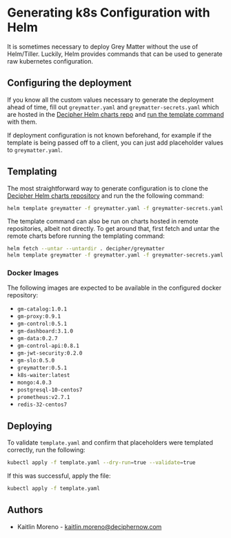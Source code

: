 # Generating k8s Configuration with Helm

It is sometimes necessary to deploy Grey Matter without the use of Helm/Tiller. Luckily, Helm provides commands that can be used to generate raw kubernetes configuration.

## Configuring the deployment

If you know all the custom values necessary to generate the deployment ahead of time, fill out `greymatter.yaml` and `greymatter-secrets.yaml` which are hosted in the [Decipher Helm charts repo](https://github.com/DecipherNow/helm-charts) and [run the template command](#generating-templated-k8s-config) with them.

If deployment configuration is not known beforehand, for example if the template is being passed off to a client, you can just add placeholder values to `greymatter.yaml`.

## Templating

The most straightforward way to generate configuration is to clone the [Decipher Helm charts repository](https://github.com/DecipherNow/helm-charts) and run the the following command:

```sh
helm template greymatter -f greymatter.yaml -f greymatter-secrets.yaml
```

The template command can also be run on charts hosted in remote repositories, albeit not directly. To get around that, first fetch and untar the remote charts before running the templating command:

```sh
helm fetch --untar --untardir . decipher/greymatter
helm template greymatter -f greymatter.yaml -f greymatter-secrets.yaml
```

### Docker Images

The following images are expected to be available in the configured docker repository:

- `gm-catalog:1.0.1`
- `gm-proxy:0.9.1`
- `gm-control:0.5.1`
- `gm-dashboard:3.1.0`
- `gm-data:0.2.7`
- `gm-control-api:0.8.1`
- `gm-jwt-security:0.2.0`
- `gm-slo:0.5.0`
- `greymatter:0.5.1`
- `k8s-waiter:latest`
- `mongo:4.0.3`
- `postgresql-10-centos7`
- `prometheus:v2.7.1`
- `redis-32-centos7`

## Deploying

To validate `template.yaml` and confirm that placeholders were templated correctly, run the following:

```sh
kubectl apply -f template.yaml --dry-run=true --validate=true
```

If this was successful, apply the file:

```sh
kubectl apply -f template.yaml
```

## Authors

- Kaitlin Moreno - kaitlin.moreno@deciphernow.com
